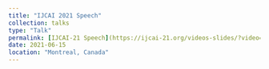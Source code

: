 ```yaml
---
title: "IJCAI 2021 Speech"
collection: talks
type: "Talk"
permalink: [IJCAI-21 Speech](https://ijcai-21.org/videos-slides/?video=2149)
date: 2021-06-15
location: "Montreal, Canada"
---
```

